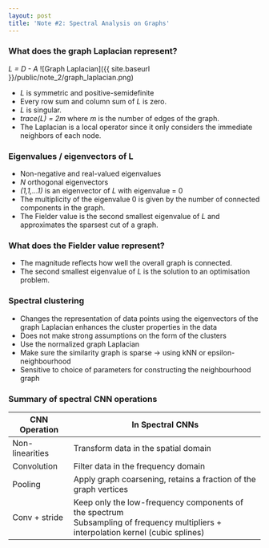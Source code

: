 ```yaml
---
layout: post
title: 'Note #2: Spectral Analysis on Graphs'
---
```

### What does the graph Laplacian represent?
_L = D - A_
![Graph Laplacian]({{ site.baseurl }}/public/note_2/graph_laplacian.png)

  * _L_ is symmetric and positive-semidefinite
  * Every row sum and column sum of _L_ is zero.
  * _L_ is singular.
  * _trace(L) = 2m_ where _m_ is the number of edges of the graph.
  * The Laplacian is a local operator since it only considers the immediate neighbors of each node.

### Eigenvalues / eigenvectors of L
  * Non-negative and real-valued eigenvalues
  * _N_ orthogonal eigenvectors
  * _(1,1,…1)_ is an eigenvector of _L_ with eigenvalue = 0
  * The multiplicity of the eigenvalue 0 is given by the number of connected components in the graph.
  * The Fielder value is the second smallest eigenvalue of _L_ and approximates the sparsest cut of a graph.

### What does the Fielder value represent?
  * The magnitude reflects how well the overall graph is connected.
  * The second smallest eigenvalue of _L_ is the solution to an optimisation problem.

### Spectral clustering
  * Changes the representation of data points using the eigenvectors of the graph Laplacian enhances the cluster properties in the data
  * Does not make strong assumptions on the form of the clusters
  * Use the normalized graph Laplacian
  * Make sure the similarity graph is sparse -> using kNN or epsilon-neighbourhood
  * Sensitive to choice of parameters for constructing the neighbourhood graph

### Summary of spectral CNN operations

| CNN Operation        |  In Spectral CNNs          |
| ------------- |-------------|
| Non-linearities     	| Transform data in the spatial domain |
| Convolution         	| Filter data in the frequency domain |
| Pooling         		  | Apply graph coarsening, retains a fraction of the graph vertices |
| Conv + stride         | Keep only the low-frequency components of the spectrum <br> Subsampling of frequency multipliers + interpolation kernel (cubic splines) |
